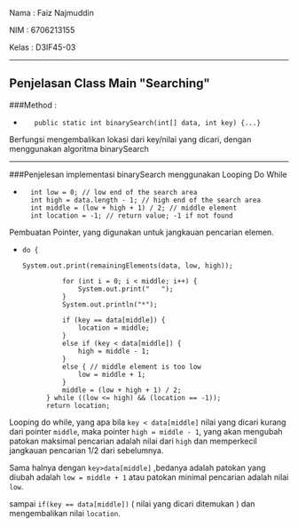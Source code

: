Nama : Faiz Najmuddin

NIM : 6706213155

Kelas : D3IF45-03

---

## Penjelasan Class Main "Searching"

###Method :

* ```
     public static int binarySearch(int[] data, int key) {...}
  ```
Berfungsi mengembalikan lokasi dari key/nilai yang dicari, dengan menggunakan algoritma binarySearch

---

###Penjelesan implementasi binarySearch menggunakan Looping Do While

* ```
    int low = 0; // low end of the search area
    int high = data.length - 1; // high end of the search area
    int middle = (low + high + 1) / 2; // middle element
    int location = -1; // return value; -1 if not found
  ```
Pembuatan Pointer, yang digunakan untuk jangkauan pencarian elemen.

* ```
  do {
           
  System.out.print(remainingElements(data, low, high));
           
            for (int i = 0; i < middle; i++) {
                System.out.print("   ");
            }
            System.out.println("*");
           
            if (key == data[middle]) {
                location = middle;
            }
            else if (key < data[middle]) {
                high = middle - 1;
            }
            else { // middle element is too low
                low = middle + 1;
            }
            middle = (low + high + 1) / 2;
        } while ((low <= high) && (location == -1));
        return location;
  ```


 Looping do while, yang apa bila `key < data[middle]` nilai yang dicari kurang dari pointer `middle`,
  maka pointer `high = middle - 1`, yang akan mengubah patokan maksimal pencarian adalah nilai dari `high`
dan memperkecil jangkauan pencarian 1/2 dari sebelumnya.

Sama halnya dengan `key>data[middle]` ,bedanya adalah patokan yang diubah adalah `low = middle + 1`
atau patokan minimal pencarian adalah nilai `low`.

sampai `if(key == data[middle])` ( nilai yang dicari ditemukan ) dan mengembalikan nilai `location`. 

